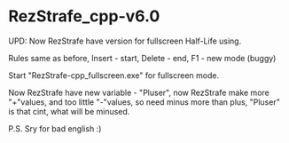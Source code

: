 # RezStrafe_cpp-v6.0
UPD: Now RezStrafe have version for fullscreen Half-Life using.

Rules same as before, Insert - start, Delete - end, F1 - new mode (buggy)

Start "RezStrafe-cpp_fullscreen.exe" for fullscreen mode.

Now RezStrafe have new variable - "Pluser", now RezStrafe make more "+"values, and too little "-"values, so need minus more than plus, "Pluser" is that cint, what will be minused.

P.S. Sry for bad english :)
